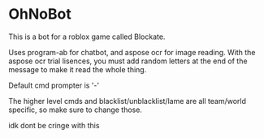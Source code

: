 # OhNoBot
This is a bot for a roblox game called Blockate.

Uses program-ab for chatbot, and aspose ocr for image reading. With the aspose ocr trial lisences, you must add random letters at the end of the message to make it read the whole thing.

Default cmd prompter is '-'

The higher level cmds and blacklist/unblacklist/lame are all team/world specific, so make sure to change those.

idk dont be cringe with this

